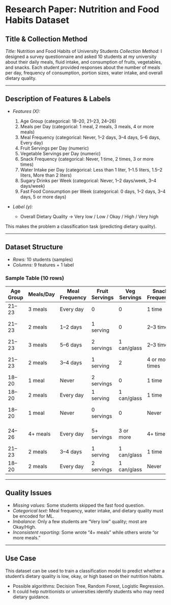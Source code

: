 # Research Paper: Nutrition and Food Habits Dataset

## Title & Collection Method

*Title:* Nutrition and Food Habits of University Students
*Collection Method:* I designed a survey questionnaire and asked 10 students at my university about their daily meals, fluid intake, and consumption of fruits, vegetables, and snacks. Each student provided responses about the number of meals per day, frequency of consumption, portion sizes, water intake, and overall dietary quality.

---

## Description of Features & Labels

* *Features (X):*

  1. Age Group (categorical: 18–20, 21–23, 24–26)
  2. Meals per Day (categorical: 1 meal, 2 meals, 3 meals, 4 or more meals)
  3. Meal Frequency (categorical: Never, 1–2 days, 3–4 days, 5–6 days, Every day)
  4. Fruit Servings per Day (numeric)
  5. Vegetable Servings per Day (numeric)
  6. Snack Frequency (categorical: Never, 1 time, 2 times, 3 or more times)
  7. Water Intake per Day (categorical: Less than 1 liter, 1–1.5 liters, 1.5–2 liters, More than 2 liters)
  8. Sugary Drinks per Week (categorical: Never, 1–2 days/week, 3–4 days/week)
  9. Fast Food Consumption per Week (categorical: 0 days, 1–2 days, 3–4 days, 5 or more days)

* *Label (y):*

  * Overall Dietary Quality → Very low / Low / Okay / High / Very high

This makes the problem a classification task (predicting dietary quality).

---

## Dataset Structure

* *Rows:* 10 students (samples)
* *Columns:* 9 features + 1 label

### Sample Table (10 rows)

| Age Group | Meals/Day | Meal Frequency | Fruit Servings | Veg Servings | Snack Frequency | Water Intake  | Sugary Drinks | Fast Food | Dietary Quality |
| --------- | --------- | -------------- | -------------- | ------------ | --------------- | ------------- | ------------- | --------- | --------------- |
| 21–23     | 3 meals   | Every day      | 0              | 0            | 1 time          | 1–1.5 liters  | 1–2 days/week | 0 days    | Okay            |
| 21–23     | 2 meals   | 1–2 days       | 1 serving      | 0            | 2–3 times       | More than 2 L | 1–2 days/week | 1–2 days  | Okay            |
| 21–23     | 3 meals   | 5–6 days       | 2 servings     | 1 can/glass  | 2–3 times       | 1–1.5 liters  | 1–2 days/week | 3–4 days  | Low             |
| 21–23     | 2 meals   | 3–4 days       | 1 serving      | 2            | 4 or more times | Less than 1 L | 1–2 days      | –         | High            |
| 18–20     | 1 meal    | Never          | 2 servings     | 0            | 1 time          | 1–1.5 liters  | 1–2 days/week | 3–4 days  | High            |
| 18–20     | 2 meals   | Every day      | 1 serving      | 1 can/glass  | 1 time          | 1–1.5 liters  | 1–2 days/week | 3–4 days  | Okay            |
| 18–20     | 1 meal    | Never          | 0 servings     | 0            | Never           | Less than 1 L | Never         | 0 days    | Very low        |
| 24–26     | 4+ meals  | Every day      | 5+ servings    | 3 or more    | 4+ times        | More than 2 L | 3–4 days/week | 5+ days   | Very high       |
| 21–23     | 2 meals   | 3–4 days       | 1 serving      | 1 can/glass  | 1 time          | 1–1.5 liters  | 1–2 days/week | 3–4 days  | High            |
| 18–20     | 2 meals   | Every day      | 2 servings     | 1 can/glass  | Never           | 1.5–2 liters  | Never         | 0 days    | Very high       |

---

## Quality Issues

* *Missing values:* Some students skipped the fast food question.
* *Categorical text:* Meal frequency, water intake, and dietary quality must be encoded for ML.
* *Imbalance:* Only a few students are “Very low” quality; most are Okay/High.
* *Inconsistent reporting:* Some wrote “4+ meals” while others wrote “or more meals.”

---

## Use Case

This dataset can be used to train a classification model to predict whether a student’s dietary quality is low, okay, or high based on their nutrition habits.

* Possible algorithms: Decision Tree, Random Forest, Logistic Regression.
* It could help nutritionists or universities identify students who may need dietary guidance.